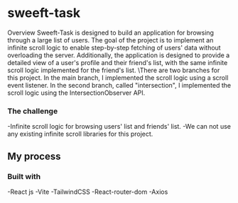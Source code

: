 # sweeft-task

Overview
  Sweeft-Task is designed to build an application for browsing through a large list of users. The goal of the project is to implement an infinite scroll logic to enable step-by-step fetching of users' data without overloading the server. Additionally, the application is designed to provide a detailed view of a user's profile and their friend's list, with the same infinite scroll logic implemented for the friend's list.
 \There are two branches for this project. In the main branch, I implemented the scroll logic using a scroll event listener. In the second branch, called "intersection", I implemented the scroll logic using the IntersectionObserver API.

### The challenge

-Infinite scroll logic for browsing users' list and friends' list.
-We can not use any existing infinite scroll libraries for this project.

## My process

### Built with

-React js
-Vite
-TailwindCSS
-React-router-dom
-Axios

